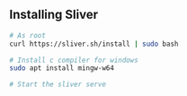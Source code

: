 ## Installing Sliver
```bash
# As root
curl https://sliver.sh/install | sudo bash

# Install c compiler for windows
sudo apt install mingw-w64

# Start the sliver serve
```